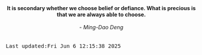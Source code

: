 
<div align="center"><b><span>It is secondary whether we choose belief or defiance. What is precious is that we are always able to choose.</span></b><br><br><i> - Ming-Dao Deng</i></div>
<br><br><kbd>Last updated:Fri Jun  6 12:15:38 2025</kbd>